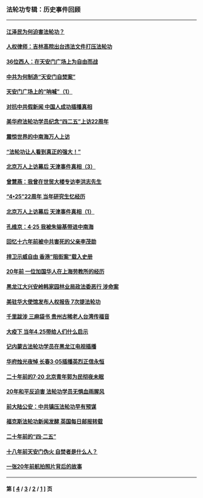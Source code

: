 ### 法轮功专辑：历史事件回顾
---
#### [江泽民为何迫害法轮功？](../../pages/nf5793/n13876324.md?12180430) 
#### [人权律师：吉林高院出台违法文件打压法轮功](../../pages/nf5793/n13825665.md?12180430) 
#### [36位西人：在天安门广场上为自由而战](../../pages/nf5793/n13390029.md?12180430) 
#### [中共为何制造“天安门自焚案”](../../pages/nf5793/n13183270.md?12180430) 
#### [天安门广场上的“呐喊”（1）](../../pages/nf5793/n13105277.md?12180430) 
#### [对抗中共假新闻 中国人成功插播真相](../../pages/nf5793/n12910618.md?12180430) 
#### [美华府法轮功学员纪念“四二五”上访22周年](../../pages/nf5793/n12904445.md?12180430) 
#### [震惊世界的中南海万人上访](../../pages/nf5793/n12903976.md?12180430) 
#### [“法轮功让人看到真正的强大！”](../../pages/nf5793/n12903195.md?12180430) 
#### [北京万人上访幕后 天津事件真相（3）](../../pages/nf5793/n12902807.md?12180430) 
#### [曾慧燕：我曾在世贸大楼专访李洪志先生](../../pages/nf5793/n12898729.md?12180430) 
#### [“4•25”22周年 当年研究生忆经历](../../pages/nf5793/n12894152.md?12180430) 
#### [北京万人上访幕后 天津事件真相（1）](../../pages/nf5793/n12885174.md?12180430) 
#### [孔维京：4·25 我被朱镕基带进中南海](../../pages/nf5793/n12864987.md?12180430) 
#### [回忆十六年前被中共害死的父亲李茂勋](../../pages/nf5793/n12880270.md?12180430) 
#### [捍卫示威自由 香港“阻街案”载入史册](../../pages/nf5793/n12811245.md?12180430) 
#### [20年前 一位加国华人在上海劳教所的经历](../../pages/nf5793/n12707932.md?12180430) 
#### [黑龙江大兴安岭韩家园林业局政法委恶行 涉命案](../../pages/nf5793/n12622815.md?12180430) 
#### [美驻华大使馆发布人权报告 7次提法轮功](../../pages/nf5793/n12520541.md?12180430) 
#### [千里跋涉 三麻袋书 贵州古稀老人台湾传福音](../../pages/nf5793/n12198750.md?12180430) 
#### [大疫下 当年4.25带给人们什么启示](../../pages/nf5793/n12058565.md?12180430) 
#### [记内蒙古法轮功学员在黑龙江电视插播](../../pages/nf5793/n11699194.md?12180430) 
#### [华府烛光夜悼 长春3·05插播英烈正信永恒](../../pages/nf5793/n11397432.md?12180430) 
#### [二十年前的7·20 北京青年郭为民彻夜未眠](../../pages/nf5793/n11354195.md?12180430) 
#### [20年和平反迫害 法轮功学员无惧血雨腥风](../../pages/nf5793/n11348279.md?12180430) 
#### [前大陆公安：中共镇压法轮功早有预谋](../../pages/nf5793/n11352168.md?12180430) 
#### [福克斯法轮功新闻发酵  英国每日邮报转载](../../pages/nf5793/n11285952.md?12180430) 
#### [二十年前的“四·二五”](../../pages/nf5793/n11207639.md?12180430) 
#### [十八年前天安门伪火 自焚者是什么人？](../../pages/nf5793/n10996556.md?12180430) 
#### [一张20年前航拍照片背后的故事](../../pages/nf5793/n10693797.md?12180430) 

---
#### 第 [ [4](./4.md?12180430) / [3](./3.md?12180430) / [2](./2.md?12180430) / [1](./1.md?12180430) ] 页
